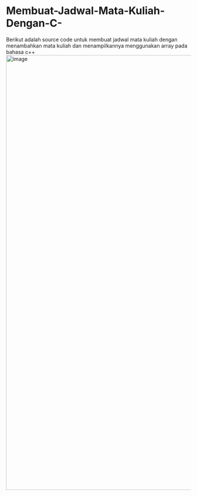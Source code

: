 # Membuat-Jadwal-Mata-Kuliah-Dengan-C-
Berikut adalah source code untuk membuat jadwal mata kuliah dengan menambahkan mata kuliah dan menampilkannya menggunakan array pada bahasa c++
<img width="827" height="1187" alt="image" src="https://github.com/user-attachments/assets/e4205e38-6d64-4157-b966-335592dc9676" />
